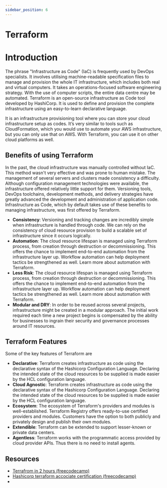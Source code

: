```yaml
---
sidebar_position: 6
---
```


# Terraform

# Introduction
The phrase "Infrastructure as Code" (IaC) is frequently used by DevOps specialists. It involves utilising machine-readable specification files to manage and provision the whole IT infrastructure, which includes both real and virtual computers. It takes an operations-focused software engineering strategy. With the use of computer scripts, the entire data centre may be automated.
Terraform is an open-source infrastructure as Code tool developed by HashiCorp. It is used to define and provision the complete infrastructure using an easy-to-learn declarative language.  

It is an infrastructure provisioning tool where you can store your cloud infrastructure setup as codes. It’s very similar to tools such as CloudFormation, which you would use to automate your AWS infrastructure, but you can only use that on AWS. With Terraform, you can use it on other cloud platforms as well.

## Benefits of using Terraform
In the past, the cloud infrastructure was manually controlled without IaC. This method wasn't very effective and was prone to human mistake. The management of several servers and clusters made consistency a difficulty.  
Although configuration management technologies were available, the infrastructure offered relatively little support for them. Versioning tools, DevOps toolchains, development methods, and delivery strategies have greatly advanced the development and administration of application code. Infrastructure as Code, which by default takes use of these benefits to managing infrastructure, was first offered by Terraform.  

- **Consistency**: Versioning and tracking changes are incredibly simple when infrastructure is handled through code. We can rely on the consistency of cloud resource provision to build a scalable set of infrastructure since it occurs logically.
- **Automation**: The cloud resource lifespan is managed using Terraform process, from creation through destruction or decommissioning. This offers the chance to implement end-to-end automation from the infrastructure layer up. Workflow automation can help deployment tactics be strengthened as well. Learn more about automation with Terraform.
- **Less Risk**: The cloud resource lifespan is managed using Terraform process, from creation through destruction or decommissioning. This offers the chance to implement end-to-end automation from the infrastructure layer up. Workflow automation can help deployment tactics be strengthened as well. Learn more about automation with Terraform.
- **Modular and DRY**: In order to be reused across several projects, infrastructure might be created in a modular approach. The initial work required each time a new project begins is compensated by the ability for businesses to ingrain their security and governance processes around IT resources.  

## Terraform Features

Some of the key features of Terraform are

- **Declarative**: Terraform creates infrastructure as code using the declarative syntax of the Hashicorp Configuration Language. Declaring the intended state of the cloud resources to be supplied is made easier by the HCL configuration language. 
- **Cloud Agnostic**: Terraform creates infrastructure as code using the declarative syntax of the Hashicorp Configuration Language. Declaring the intended state of the cloud resources to be supplied is made easier by the HCL configuration language.
- **Ecosystem**: The ecosystem of Terraform's providers and modules is well-established. Terraform Registry offers ready-to-use certified providers and modules. Customers have the option to both publicly and privately design and publish their own modules.
- **Extendible**: Terraform can be extended to support lesser-known or private data centers.
- **Agentless**: Terraform works with the programmatic access provided by cloud provider APIs. Thus there is no need to install agents.


## Resources
- [Terrafrom in 2 hours (freecodecamp)](https://www.youtube.com/watch?v=SLB_c_ayRMo&t=0s)
- [Hashicorp terraform accociate certification (freecodecamp)](https://www.youtube.com/watch?v=V4waklkBC38&t=0s)
- 